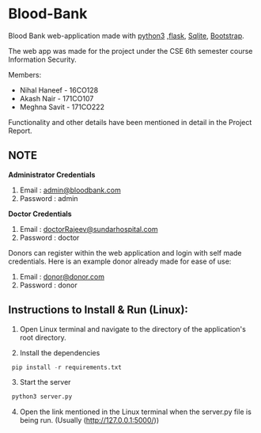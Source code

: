 # Blood-Bank
Blood Bank web-application made with [python3](https://www.python.org/download/releases/3.0/) ,[flask](http://flask.pocoo.org/), [Sqlite](https://www.sqlite.org/index.html), [Bootstrap](https://getbootstrap.com). 

The web app was made for the project under the  CSE 6th semester course Information Security.

Members:
* Nihal Haneef - 16CO128
* Akash Nair - 171CO107
* Meghna Savit - 171CO222

Functionality and other details have been mentioned in detail in the Project Report.

## NOTE 

**Administrator Credentials**

1. Email : admin@bloodbank.com
2. Password : admin

**Doctor Credentials**

1. Email : doctorRajeev@sundarhospital.com
2. Password : doctor

Donors can register within the web application and login with self made credentials. Here is an example donor already made for ease of use:

1. Email : donor@donor.com
2. Password : donor

## Instructions to Install & Run (Linux):

1. Open Linux terminal and navigate to the directory of the application's root directory. 

2. Install the dependencies

```python
 pip install -r requirements.txt
```
3. Start the server

```python
 python3 server.py
```
4. Open the link mentioned in the Linux terminal when the server.py file is being run. (Usually (http://127.0.0.1:5000/))




